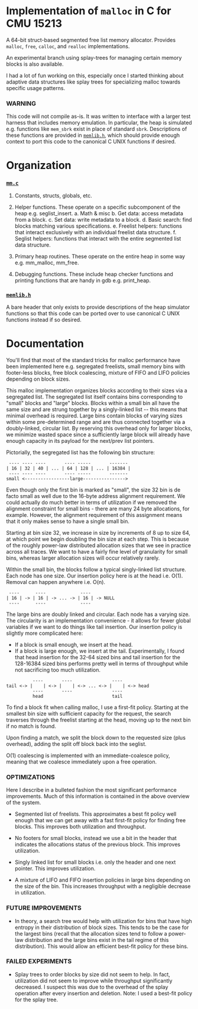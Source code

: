 # Implementation of `malloc` in C for CMU 15213

A 64-bit struct-based segmented free list memory allocator.
Provides `malloc`, `free`, `calloc`, and `realloc` implementations.

An experimental branch using splay-trees for managing certain memory blocks is also available.

I had a lot of fun working on this, especially once I started thinking about adaptive data structures like splay trees for specializing malloc towards specific usage patterns.

### **WARNING**
This code will not compile as-is. It was written to interface with a larger test harness that includes memory emulation. In particular, the heap is simulated e.g. functions like `mem_sbrk` exist in place of standard `sbrk`.
Descriptions of these functions are provided in [`memlib.h`](./memlib.h), which should provide enough context to port this code to the canonical C UNIX functions if desired.

# Organization

### [`mm.c`](./mmc)
1. Constants, structs, globals, etc.

2. Helper functions. These operate on a specific subcomponent of the heap
   e.g. seglist_insert.
  a. Math & misc b. Get data: access metadata from a block.
  c. Set data: write metadata to a block.
  d. Basic search: find blocks matching various specifications.
  e. Freelist helpers: functions that interact exclusively with an
     individual freelist data structure.
  f. Seglist helpers: functions that interact with the entire segmented
     list data structure.

3. Primary heap routines. These operate on the entire heap in some way e.g.
   mm_malloc, mm_free.

4. Debugging functions. These include heap checker functions and printing
   functions that are handy in gdb e.g. print_heap.

### [`memlib.h`](./memlib.h)

A bare header that only exists to provide descriptions of the heap simulator functions so that this code can be ported over to use canonical C UNIX functions instead if so desired.

# Documentation
You'll find that most of the standard tricks for malloc performance have been
implemented here e.g. segregated freelists, small memory bins with footer-less blocks, 
free block coalescing, mixture of FIFO and LIFO policies depending on block sizes.

 This malloc implementation organizes blocks according to their sizes via a
 segregated list. The segregated list itself contains bins corresponding to
 "small" blocks and "large" blocks. Blocks within a small bin all have the
 same size and are strung together by a singly-linked list -- this
 means that minimal overhead is required. Large bins contain blocks of varying
 sizes within some pre-determined range and are thus connected together via a
 doubly-linked, circular list. By reserving this overhead only for larger
 blocks, we minimize wasted space since a sufficiently large block will
 already have enough capacity in its payload for the next/prev list pointers.

 Pictorially, the segregated list has the following bin structure:
 ```
  ---- ---- ----       ---- -----       -------
 | 16 | 32 | 40 | ... | 64 | 128 | ... | 16384 |
  ---- ---- ----       ---- -----       -------
 small <-----------------large---------------->
 ```

 Even though only the first bin is marked as "small", the size 32 bin is de
 facto small as well due to the 16-byte address alignment requirement. We
 could actually do much better in terms of utilization if we removed the
 alignment constraint for small bins - there are many 24 byte allocations, for
 example. However, the alignment requirement of this assignment means that it
 only makes sense to have a single small bin.

 Starting at bin size 32, we increase in size by increments of 8 up to size
 64, at which point we begin doubling the bin size at each step. This is
 because of the roughly power-law distributed allocation sizes that we see in
 practice across all traces. We want to have a fairly fine level of
 granularity for small bins, whereas larger allocation sizes will occur
 relatively rarely.

 Within the small bin, the blocks follow a typical singly-linked list
 structure. Each node has one size.
 Our insertion policy here is at the head i.e. O(1). Removal can happen
 anywhere i.e. O(n).
 ```
  ----      ----             ----
 | 16 | -> | 16 | -> ... -> | 16 | -> NULL
  ----      ----             ----
```

 The large bins are doubly linked and circular. Each node has a varying size.
 The circularity is an implementation convenience - it allows for fewer
 global variables if we want to do things like tail insertion.
 Our insertion policy is slightly more complicated here:
 - If a block is small enough, we insert at the head.
 - If a block is large enough, we insert at the tail.
 Experimentally, I found that head insertion for the 32-64 sized bins and
 tail insertion for the 128-16384 sized bins performs pretty well in terms of
 throughput while not sacrificing too much utilization.
 ```
           ----       ----               ----
 tail <-> |    | <-> |    | <-> ... <-> |    | <-> head
           ----       ----               ----
           head                          tail
```

 To find a block fit when calling malloc, I use a first-fit policy. Starting
 at the smallest bin size with sufficient capacity for the request, the
 search traverses through the freelist starting at the head, moving up to
 the next bin if no match is found.

 Upon finding a match, we split the block down to the requested size (plus
 overhead), adding the split off block back into the seglist.

 O(1) coalescing is implemented with an immediate-coalesce policy, meaning
 that we coalesce immediately upon a free operation.


### **OPTIMIZATIONS**
 Here I describe in a bulleted fashion the most significant performance
 improvements. Much of this information is contained in the above
 overview of the system.

 - Segmented list of freelists. This approximates a best fit policy well
   enough that we can get away with a fast first-fit policy for finding
   free blocks. This improves both utilization and throughput.

 - No footers for small blocks, instead we use a bit in the header that
   indicates the allocations status of the previous block. This improves
   utilization.

 - Singly linked list for small blocks i.e. only the header and one
   next pointer. This improves utilization.

 - A mixture of LIFO and FIFO insertion policies in large bins depending
   on the size of the bin. This increases throughput with a negligible
   decrease in utilization.

### **FUTURE IMPROVEMENTS**
 - In theory, a search tree would help with utilization for bins that
   have high entropy in their distribution of block sizes. This tends
   to be the case for the largest bins (recall that the allocation
   sizes tend to follow a power-law distribution and the large bins
   exist in the tail regime of this distribution). This would allow
   an efficient best-fit policy for these bins.

### **FAILED EXPERIMENTS**
 - Splay trees to order blocks by size did not seem to help. In fact,
   utilization did not seem to improve while throughput significantly
   decreased. I suspect this was due to the overhead of the splay
   operation after every insertion and deletion.
   Note: I used a best-fit policy for the splay tree.

